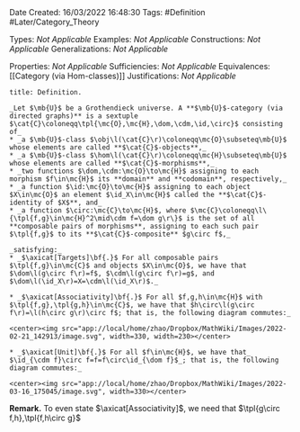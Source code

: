 <br />
<br />

Date Created: 16/03/2022 16:48:30
Tags: #Definition #Later/Category_Theory

Types: _Not Applicable_
Examples: _Not Applicable_
Constructions: _Not Applicable_
Generalizations: _Not Applicable_

Properties: _Not Applicable_
Sufficiencies: _Not Applicable_
Equivalences: [[Category (via Hom-classes)]]
Justifications: _Not Applicable_

``` ad-Definition
title: Definition.

_Let $\mb{U}$ be a Grothendieck universe. A **$\mb{U}$-category (via directed graphs)** is a sextuple $\cat{C}\coloneqq\tpl{\mc{O},\mc{H},\dom,\cdm,\id,\circ}$ consisting of_
* _a $\mb{U}$-class $\obj\l(\cat{C}\r)\coloneqq\mc{O}\subseteq\mb{U}$ whose elements are called **$\cat{C}$-objects**,_
* _a $\mb{U}$-class $\hom\l(\cat{C}\r)\coloneqq\mc{H}\subseteq\mb{U}$ whose elements are called **$\cat{C}$-morphisms**,_
* _two functions $\dom,\cdm:\mc{O}\to\mc{H}$ assigning to each morphism $f\in\mc{H}$ its **domain** and **codomain**, respectively,_
* _a function $\id:\mc{O}\to\mc{H}$ assigning to each object $X\in\mc{O}$ an element $\id_X\in\mc{H}$ called the **$\cat{C}$-identity of $X$**, and_
* _a function $\circ:\mc{C}\to\mc{H}$, where $\mc{C}\coloneqq\l\{\tpl{f,g}\in\mc{H}^2\mid\cdm f=\dom g\r\}$ is the set of all **composable pairs of morphisms**, assigning to each such pair $\tpl{f,g}$ to its **$\cat{C}$-composite** $g\circ f$,_

_satisfying:_
* _$\axicat[Targets]\bf{.}$ For all composable pairs $\tpl{f,g}\in\mc{C}$ and objects $X\in\mc{O}$, we have that $\dom\l(g\circ f\r)=f$, $\cdm\l(g\circ f\r)=g$, and $\dom\l(\id_X\r)=X=\cdm\l(\id_X\r)$._

* _$\axicat[Associativity]\bf{.}$ For all $f,g,h\in\mc{H}$ with $\tpl{f,g},\tpl{g,h}\in\mc{C}$, we have that $h\circ\l(g\circ f\r)=\l(h\circ g\r)\circ f$; that is, the following diagram commutes:_

<center><img src="app://local/home/zhao/Dropbox/MathWiki/Images/2022-02-21_142913/image.svg", width=330, width=230></center>

* _$\axicat[Unit]\bf{.}$ For all $f\in\mc{H}$, we have that_ $\id_{\cdm f}\circ f=f=f\circ\id_{\dom f}$_; that is, the following diagram commutes:_

<center><img src="app://local/home/zhao/Dropbox/MathWiki/Images/2022-03-16_175045/image.svg", width=330></center>

```

**Remark.** To even state $\axicat[Associativity]$, we need that $\tpl{g\circ f,h},\tpl{f,h\circ g}$
